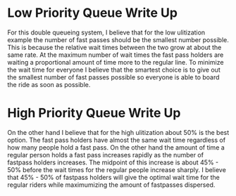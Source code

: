# Low Priority Queue Write Up

For this double queueing system, I believe that for the low ulitization example the number of fast passes should be the smallest number possible. This is because the relative wait times between the two grow at about the same rate. At the maximum number of wait times the fast pass holders are waiting a proportional amount of time more to the regular line. To minimize the wait time for everyone I believe that the smartest choice is to give out the smallest number of fast passes possible so everyone is able to board the ride as soon as possible.

# High Priority Queue Write Up
On the other hand I believe that for the high ulitization about 50% is the best option. The fast pass holders have almost the same wait time regardless of how many people hold a fast pass. On the other hand the amount of time a regular person holds a fast pass increases rapidly as the number of fastpass holders increases. The midpoint of this increase is about 45% - 50% before the wait times for the regular people increase sharply. I believe that 45% - 50% of fastpass holders will give the optimal wait time for the regular riders while maximumizing the amount of fastpasses dispersed. 